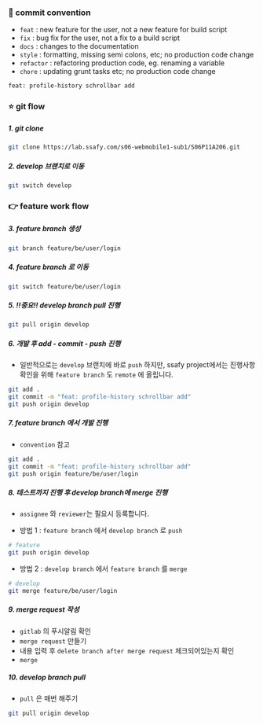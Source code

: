 ### 🌈 commit convention

- `feat` : new feature for the user, not a new feature for build script
- `fix` : bug fix for the user, not a fix to a build script
- `docs` : changes to the documentation
- `style` : formatting, missing semi colons, etc; no production code change
- `refactor` : refactoring production code, eg. renaming a variable
- `chore` : updating grunt tasks etc; no production code change

```bash
feat: profile-history schrollbar add
```



### ⭐️ git flow 

##### 1. git clone

```bash
git clone https://lab.ssafy.com/s06-webmobile1-sub1/S06P11A206.git
```

##### 2. develop 브랜치로 이동

```bash
git switch develop
```

 ### 👉  feature work flow

 ##### 3. feature branch 생성

```bash
git branch feature/be/user/login
```
##### 4. feature branch 로 이동

```bash
git switch feature/be/user/login
```

##### 5. ‼️중요‼️ develop branch pull 진행 

```bash
git pull origin develop
```

##### 6. 개발 후 add - commit - push 진행

- 일반적으로는 `develop` 브랜치에 바로 `push` 하지만,  ssafy project에서는 진행사항 확인을 위해  `feature branch` 도 `remote` 에 올립니다.

```bash
git add .
git commit -m "feat: profile-history schrollbar add"
git push origin develop
```

##### 7. feature branch 에서 개발 진행

- `convention` 참고
```bash
git add .
git commit -m "feat: profile-history schrollbar add"
git push origin feature/be/user/login
```

##### 8. 테스트까지 진행 후 develop branch에 merge 진행
- `assignee` 와 `reviewer`는 필요시 등록합니다.

- 방법 1 : `feature branch` 에서 `develop branch` 로 `push` 

```bash
# feature 
git push origin develop
```

- 방법 2 : `develop branch` 에서 `feature branch` 를 `merge` 

```bash
# develop 
git merge feature/be/user/login
```

##### 9. merge request 작성

- `gitlab` 의 푸시알림 확인
- `merge request` 만들기
- 내용 입력 후 `delete branch after merge request` 체크되어있는지 확인
- `merge` 

##### 10. develop branch pull
- `pull` 은 매번 해주기
```bash
git pull origin develop
```

